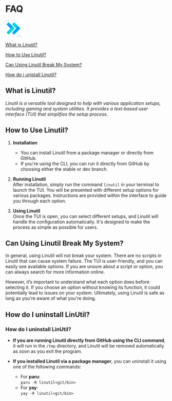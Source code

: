 # FAQ

<img src="./assets/faq.png" width="50">

[What is Linutil?](#what-is-linutil)

[How to Use Linutil?](#how-to-use-linutil)

[Can Using Linutil Break My System?](#can-using-linutil-break-my-system)

[How do i unistall Linutil?](#how-do-i-uninstall-linutil)

## What is Linutil?

*Linutil is a versatile tool designed to help with various application setups, including gaming and system utilities. It provides a text-based user interface (TUI) that simplifies the setup process.*

## How to Use Linutil?

1. **Installation**  
   - You can install Linutil from a package manager or directly from GitHub.  
   - If you're using the CLI, you can run it directly from GitHub by choosing either the stable or dev branch.

2. **Running Linutil**  
   After installation, simply run the command `linutil` in your terminal to launch the TUI. You will be presented with different setup options for various packages. Instructions are provided within the interface to guide you through each option.

3. **Using Linutil**  
   Once the TUI is open, you can select different setups, and Linutil will handle the configuration automatically. It's designed to make the process as simple as possible for users.

## Can Using Linutil Break My System?

In general, using Linutil will not break your system. There are no scripts in Linutil that can cause system failure. The TUI is user-friendly, and you can easily see available options. If you are unsure about a script or option, you can always search for more information online.

However, it’s important to understand what each option does before selecting it. If you choose an option without knowing its function, it could potentially lead to issues on your system. Ultimately, using Linutil is safe as long as you're aware of what you're doing.

## How do I uninstall LinUtil?

### How do I uninstall LinUtil?

- **If you are running Linutil directly from GitHub using the CLI command**, it will run in the `/tmp` directory, and Linutil will be removed automatically as soon as you exit the program.

- **If you installed Linutil via a package manager**, you can uninstall it using one of the following commands:
  - For **paru**:  
    `paru -R linutil<git/bin>`
  - For **yay**:  
    `yay -R linutil<git/bin>`
